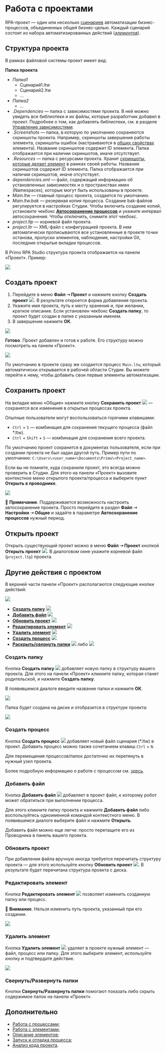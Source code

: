 # Работа с проектами

RPA-проект — один или несколько [сценариев](https://docs.primo-rpa.ru/primo-rpa/primo-studio/process) автоматизации бизнес-процессов, объединенных общей бизнес-целью. Каждый сценарий состоит из набора автоматизированных действий ([*элементов*](https://docs.primo-rpa.ru/primo-rpa/primo-studio/process/elements)). 

## Структура проекта

В рамках файловой системы проект имеет вид:

**Папка проекта**
  
  * *Папка1*
    * Сценарий1.ltw
    * Сценарий2.ltw
    * …
 * *Папка2*
    * …
 * *.Dependencies* — папка с зависимостями проекта. В ней можно увидеть все библиотеки и их файлы, которые разработчик добавил в проект. Подробнее о том, как добавлять библиотеки, см. в разделе [Управление зависимостями](https://docs.primo-rpa.ru/primo-rpa/primo-studio/projects/manage-dependencies).
 * *.Screenshots* — папка, в которую по умолчанию сохраняются скриншоты проекта. Например, скриншоты завершения работы элемента, скриншоты ошибок (настраиваются в [общих свойствах](https://docs.primo-rpa.ru/primo-rpa/primo-studio/process/elements#svoistva-elementa) элемента). Название скриншотов содержит ID элемента. Папка отображается при наличии скриншотов, иначе отсутствует. 
 * *.Resources* — папка с ресурсами проекта. Хранит [скриншоты, которые делает элемент](https://docs.primo-rpa.ru/primo-rpa/primo-studio/process/elements#rabota-so-skrinshotami-vnutri-elementa) в рамках своей работы. Название скриншотов содержит ID элемента. Папка отображается при наличии скриншотов, иначе отсутствует. 
 * *dependencies.xml* — файл, содержащий информацию об установленных зависимостях и о пространствах имен (Namespaces), которые могут быть использованы в проекте.
 * *Main.ltw* — главный процесс проекта, создается по умолчанию.
 * *Main.ltw.bak* — резервная копия процесса. Создание bak-файлов регулируется в настройках Студии. Чтобы включить создание копий, установите чекбокс **[Автосохранение процессов](https://docs.primo-rpa.ru/primo-rpa/primo-studio/settings#obshie)** и укажите интервал автосохранения. Чтобы отключить, снимите этот чекбокс.
* *project.ltp* — корневой файл проекта. 
* *project.ltr* — XML-файл с конфигурацией проекта. В нем автоматически прописываются все установленные в проекте точки останова, пропуски элементов, наблюдения, настройки Git, последние открытые вкладки процессов.


В Primo RPA Studio структура проекта отображается на панели «Проект». Пример:

![](<../../.gitbook/assets1/ProjectExample-on-panel-project.png>)


## Создать проект

1. Перейдите в меню **Файл ➝ Проект** и нажмите кнопку **Создать проект** ![](<../../.gitbook/assets/0 (169).png>). В результате откроется форма добавления проекта.
2. Укажите имя проекта, путь к месту хранения и, при желании, краткое описание. Если установлен чекбокс **Создать папку**, то проект будет создан в папке с указанным именем.
3. В завершение нажмите **ОК**.

![](<../../.gitbook/assets/image (651).png>)

**Готово**. Проект добавлен и готов к работе. Его структуру можно посмотреть  на панели «Проект».

![](<../../.gitbook/assets1/project-tree-1.png>)

По умолчанию в проекте сразу же создается процесс `Main.ltw`, который автоматически открывается в рабочей области Студии. Вы можете перейти к нему, чтобы добавить свои первые элементы автоматизации. 


## Сохранить проект

На вкладке меню «Общие» нажмите кнопку **Сохранить проект** ![](<../../.gitbook/assets/4 (2).png>) — сохранятся все изменения в открытых процессах проекта. 

Опытные пользователи могут воспользоваться горячими клавишами:
* `Ctrl` + `S` — комбинация для сохранения текущего процесса (файл \*.ltw).
* `Ctrl` + `Shift` + `S` — комбинация для сохранения всего проекта.

По умолчанию проект сохранится в документах пользователя, если при создании проекта не был задан другой путь. Пример пути по умолчанию: `C:\Users\<user_name>\Documents\Primo\<Project_name>`.

Если вы не помните, куда сохранили проект, это всегда можно проверить в Студии. Для этого на панели «Проект» вызовите контекстное меню открытого проекта/процесса и выберите пункт **Открыть в проводнике**.

![](../../.gitbook/assets1/open-project-in-explorer.png)

:small_blue_diamond: **Примечание**. Поддерживается возможность настроить автосохранение проекта. Просто перейдите в раздел **Файл ➝ Настройки ➝ Общие** и задайте в параметре **Автосохранение процессов** нужный период.


## Открыть проект

Открыть существующий проект можно в меню **Файл ➝ Проект** кнопкой **Открыть проект** ![](<../../.gitbook/assets/3 (11).png>). В диалоговом окне укажите корневой файл (`project.ltp`) проекта.


## Другие действия с проектом

В верхней части панели «Проект» располагаются следующие кнопки действий: 

![](<../../.gitbook/assets1/activity-buttons-with-project.png>)

* **[Создать папку](https://docs.primo-rpa.ru/primo-rpa/primo-studio/projects#sozdat-papku)** ![](<../../.gitbook/assets/5 (7).png>)
* **[Добавить файл](https://docs.primo-rpa.ru/primo-rpa/primo-studio/projects#dobavit-fail)** ![](<../../.gitbook/assets/File\_Add (1).png>)
* **[Обновить проект](https://docs.primo-rpa.ru/primo-rpa/primo-studio/projects#obnovit-proekt)** ![](<../../.gitbook/assets1/update-project-button.png>)
* **[Редактировать элемент](https://docs.primo-rpa.ru/primo-rpa/primo-studio/projects#redaktirovat-element)** ![](<../../.gitbook/assets/4 (1) (1) (2) (1) (1) (1) (2) (1) (7).png>)
* **[Удалить элемент](https://docs.primo-rpa.ru/primo-rpa/primo-studio/projects#udalit-element)** ![](<../../.gitbook/assets/10 (2) (1) (2) (1) (1) (1) (2) (1) (6).png>)
* **[Создать процесс](https://docs.primo-rpa.ru/primo-rpa/primo-studio/projects#sozdat-process)** ![](<../../.gitbook/assets/Создать процесс.png>)
* **[Раскрыть/свернуть папки](https://docs.primo-rpa.ru/primo-rpa/primo-studio/projects#svernut-razvernut-papki)** ![](<../../.gitbook/assets1/expand-folders-1.png>) либо ![](<../../.gitbook/assets1/collapse-folders-1.png>)

### Создать папку

Кнопка **Создать папку** ![](<../../.gitbook/assets/5 (7).png>) добавляет новую папку в структуру вашего проекта. Для этого на панели «Проект» кликните папку, которая станет родительской, и нажмите **Создать папку**. 

В появившемся диалоге введите название папки и нажмите **ОК**.

![](<../../.gitbook/assets/6 (6).png>)

Папка будет создана на диске и отобразится в структуре проекта:

![](<../../.gitbook/assets/image (720).png>)

### Создать процесс

Кнопка **Создать процесс** ![](<../../.gitbook/assets/Создать процесс.png>) добавляет новый файл сценария (\*.ltw) в проект. Добавить процесс можно также сочетанием клавиш `Ctrl` + `N`.

Для перемещения процессов/папок достаточно их перетянуть в нужный узел проекта.

Более подробную информацию о работе с процессом см. [здесь](https://docs.primo-rpa.ru/primo-rpa/primo-studio/process).

### Добавить файл

Кнопка **Добавить файл** ![](<../../.gitbook/assets/File\_Add (1).png>) добавляет в проект файл, к которому робот может обратиться при выполнении процесса.

Для этого кликните папку проекта и нажмите **Добавить файл** либо воспользуйтесь одноименной командой контекстного меню. В появившемся диалоге выберите файл и нажмите **Открыть**. 

Добавить файл можно еще легче: просто перетащите его из Проводника в панель вашего проекта.

### Обновить проект

При добавлении файла вручную иногда требуется перечитать структуру проекта — для этого используйте кнопку **Обновить проект** ![](<../../.gitbook/assets1/update-project-button.png>). В результате будет перечитана структура проекта с диска.

### Редактировать элемент

Кнопка **Редактировать элемент** ![](<../../.gitbook/assets/4 (1) (1) (2) (1) (1) (1) (2) (1) (7).png>) позволяет изменить созданную папку или процесс.

:small_orange_diamond: **Внимание**. Нельзя изменить путь проекта, указанный при его создании.

![](<../../.gitbook/assets/9 (3).png>)

### Удалить элемент

Кнопка **Удалить элемент** ![](<../../.gitbook/assets/10 (2) (1) (2) (1) (1) (1) (2) (1) (6).png>) удаляет в проекте нужный элемент — файл, процесс или папку. Для этого выберите элемент, используйте кнопку и подтвердите действие.

![](../../.gitbook/assets/11.png)

### Свернуть/Развернуть папки

Кнопки **Свернуть/Развернуть папки** помогают показать либо скрыть содержимое папок на панели «Проект».


## Дополнительно

* [Работа с процессами](https://docs.primo-rpa.ru/primo-rpa/primo-studio/process);
* [Работа с элементами](https://docs.primo-rpa.ru/primo-rpa/primo-studio/process/elements);
* [Описание элементов](https://docs.primo-rpa.ru/primo-rpa/g_elements/el_basic);
* [Запуск и отладка процесса](https://docs.primo-rpa.ru/primo-rpa/primo-studio/process/debug);
* [Анализ кода проекта](https://docs.primo-rpa.ru/primo-rpa/primo-studio/projects/analyzer).

